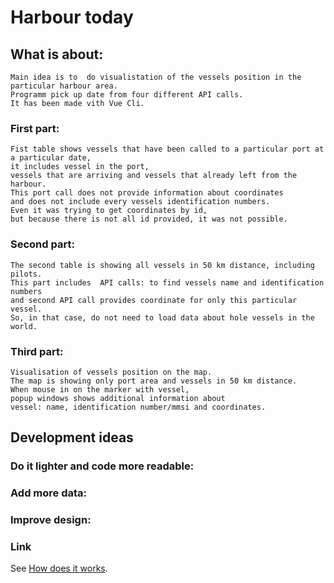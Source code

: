 # Harbour today

## What is about:

```
Main idea is to  do visualistation of the vessels position in the particular harbour area.
Programm pick up date from four different API calls.
It has been made vith Vue Cli.
```

### First part:
```
Fist table shows vessels that have been called to a particular port at a particular date,
it includes vessel in the port, 
vessels that are arriving and vessels that already left from the harbour. 
This port call does not provide information about coordinates 
and does not include every vessels identification numbers. 
Even it was trying to get coordinates by id, 
but because there is not all id provided, it was not possible.
```

### Second part:
```
The second table is showing all vessels in 50 km distance, including pilots. 
This part includes  API calls: to find vessels name and identification numbers 
and second API call provides coordinate for only this particular vessel.
So, in that case, do not need to load data about hole vessels in the world.

```

### Third part:
```
Visualisation of vessels position on the map.
The map is showing only port area and vessels in 50 km distance.
When mouse in on the marker with vessel, 
popup windows shows additional information about 
vessel: name, identification number/mmsi and coordinates.

```
## Development ideas
### Do it lighter and code more readable:
### Add more data:
### Improve design:



### Link
See [How does it works](https://dos.seamk.fi/~epedu+k1601808/dist/).
